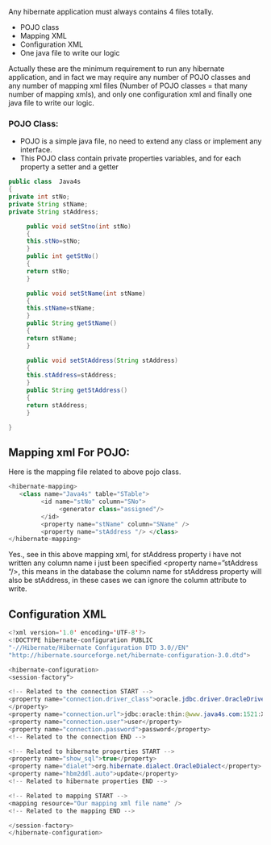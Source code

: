 Any hibernate application must always contains 4 files totally.

* POJO class
* Mapping XML
* Configuration XML
* One java file to write our logic

Actually these are the minimum requirement to run any hibernate application, and in fact we may require any number of POJO classes and any number of mapping xml files (Number of POJO classes = that many number of mapping xmls), and only one configuration xml and finally one java file to write our logic.
### POJO Class:
* POJO is a simple java file, no need to extend any class or implement any interface.
* This POJO class contain private properties variables, and for each property a setter and a getter

```java
public class  Java4s
{
private int stNo;
private String stName;
private String stAddress;

     public void setStno(int stNo)
     {
     this.stNo=stNo;
     }
     public int getStNo()
     {
     return stNo;
     }

     public void setStName(int stName)
     {
     this.stName=stName;
     }
     public String getStName()
     {
     return stName;
     }

     public void setStAddress(String stAddress)
     {
     this.stAddress=stAddress;
     }
     public String getStAddress()
     {
     return stAddress;
     }

}
```

## Mapping xml For POJO:
Here is the mapping file related to above pojo class.

```java
<hibernate-mapping>
   <class name="Java4s" table="STable">
         <id name="stNo" column="SNo">
              <generator class="assigned"/>
         </id>
         <property name="stName" column="SName" />
         <property name="stAddress "/> </class>
</hibernate-mapping>
```
Yes., see in this above mapping xml, for stAddress property i have not written any column name i just been specified  <property name=”stAddress “/>, this means in the database the column name for stAddress property will also be stAddress, in these cases we can ignore the column attribute to write.

## Configuration XML

```java
<?xml version='1.0' encoding='UTF-8'?>
<!DOCTYPE hibernate-configuration PUBLIC
"-//Hibernate/Hibernate Configuration DTD 3.0//EN"
"http://hibernate.sourceforge.net/hibernate-configuration-3.0.dtd">

<hibernate-configuration>
<session-factory“>

<!-- Related to the connection START -->
<property name="connection.driver_class">oracle.jdbc.driver.OracleDriver
</property>
<property name="connection.url">jdbc:oracle:thin:@www.java4s.com:1521:XE</property>
<property name="connection.user">user</property>
<property name="connection.password">password</property>
<!-- Related to the connection END -->

<!-- Related to hibernate properties START -->
<property name="show_sql">true</property>
<property name="dialet">org.hibernate.dialect.OracleDialect</property>
<property name="hbm2ddl.auto">update</property>
<!-- Related to hibernate properties END -->

<!-- Related to mapping START -->
<mapping resource="Our mapping xml file name" />
<!-- Related to the mapping END -->

</session-factory>
</hibernate-configuration>
```
